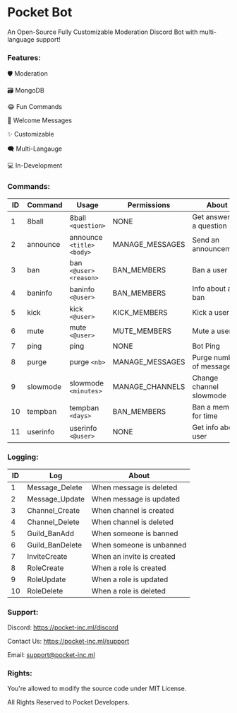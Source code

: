 # Pocket Bot
An Open-Source Fully Customizable Moderation Discord Bot with multi-language support!
### Features:
🛡️ Moderation

🗃️ MongoDB

😂️ Fun Commands

👋️ Welcome Messages

✨️ Customizable

🗨️ Multi-Langauge

💻️ In-Development

### Commands:
|  ID  |  Command  |  Usage  |  Permissions  |  About  |
|---|---|---|---|---|
| 1 | 8ball  | 8ball `<question>`  | NONE  |  Get answer for a question  |
| 2 | announce  |  announce `<title> <body>`  | MANAGE_MESSAGES  | Send an announcement  |
| 3 | ban  | ban `<@user> <reason>`  | BAN_MEMBERS  | Ban a user  |
| 4 | baninfo | baninfo `<@user>` | BAN_MEMBERS | Info about a ban |
| 5 | kick | kick `<@user>` | KICK_MEMBERS | Kick a user |
| 6 | mute | mute `<@user>` | MUTE_MEMBERS | Mute a user |
| 7 | ping | ping | NONE | Bot Ping |
| 8 | purge | purge `<nb>` | MANAGE_MESSAGES | Purge number of messages |
| 9 | slowmode | slowmode `<minutes>` | MANAGE_CHANNELS | Change channel slowmode |
| 10 | tempban | tempban `<days>` | BAN_MEMBERS | Ban a member for time |
| 11 | userinfo | userinfo `<@user>` | NONE | Get info about user |

### Logging:
| ID | Log | About |
|---|---|---|
| 1 | Message_Delete | When message is deleted |
| 2 | Message_Update | When message is updated | 
| 3 | Channel_Create | When channel is created |
| 4 | Channel_Delete | When channel is deleted |
| 5 | Guild_BanAdd | When someone is banned |
| 6 | Guild_BanDelete | When someone is unbanned |
| 7 | InviteCreate | When an invite is created |
| 8 | RoleCreate | When a role is created |
| 9 | RoleUpdate | When a role is updated |
| 10 | RoleDelete | When a role is deleted |

### Support:
Discord: https://pocket-inc.ml/discord

Contact Us: https://pocket-inc.ml/support

Email: support@pocket-inc.ml

### Rights:
You're allowed to modify the source code under MIT License.

All Rights Reserved to Pocket Developers.

